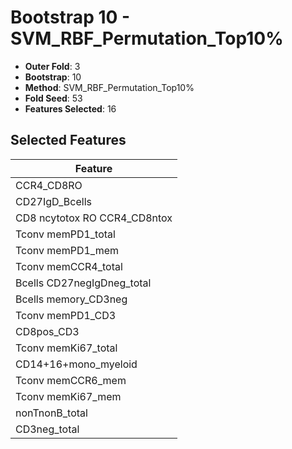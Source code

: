 # Bootstrap 10 - SVM_RBF_Permutation_Top10%

- **Outer Fold**: 3
- **Bootstrap**: 10
- **Method**: SVM_RBF_Permutation_Top10%
- **Fold Seed**: 53
- **Features Selected**: 16

## Selected Features

| Feature |
|---------|
| CCR4_CD8RO |
| CD27IgD_Bcells |
| CD8 ncytotox RO CCR4_CD8ntox |
| Tconv memPD1_total |
| Tconv memPD1_mem |
| Tconv memCCR4_total |
| Bcells CD27negIgDneg_total |
| Bcells memory_CD3neg |
| Tconv memPD1_CD3 |
| CD8pos_CD3 |
| Tconv memKi67_total |
| CD14+16+mono_myeloid |
| Tconv memCCR6_mem |
| Tconv memKi67_mem |
| nonTnonB_total |
| CD3neg_total |
